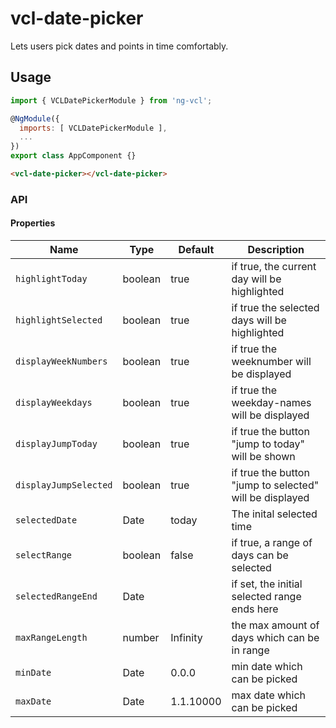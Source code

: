 # vcl-date-picker

Lets users pick dates and points in time comfortably.

## Usage

```js
import { VCLDatePickerModule } from 'ng-vcl';

@NgModule({
  imports: [ VCLDatePickerModule ],
  ...
})
export class AppComponent {}
```

 ```html
<vcl-date-picker></vcl-date-picker>
 ```

### API

#### Properties

| Name                             | Type        | Default   | Description
| -------------------------        | ----------- | --------- |--------------
| `highlightToday`                 | boolean     | true      | if true, the current day will be highlighted
| `highlightSelected`              | boolean     | true      | if true the selected days will be highlighted
| `displayWeekNumbers`             | boolean     | true      | if true the weeknumber will be displayed
| `displayWeekdays`                | boolean     | true      | if true the weekday-names will be displayed
| `displayJumpToday`               | boolean     | true      | if true the button "jump to today" will be shown
| `displayJumpSelected`            | boolean     | true      | if true the button "jump to selected" will be displayed
| `selectedDate`                   | Date        | today     | The inital selected time
| `selectRange`                    | boolean     | false     | if true, a range of days can be selected
| `selectedRangeEnd`               | Date        |           | if set, the initial selected range ends here
| `maxRangeLength`                 | number      | Infinity  | the max amount of days which can be in range
| `minDate`                        | Date        | 0.0.0     | min date which can be picked
| `maxDate`                        | Date        | 1.1.10000 | max date which can be picked
